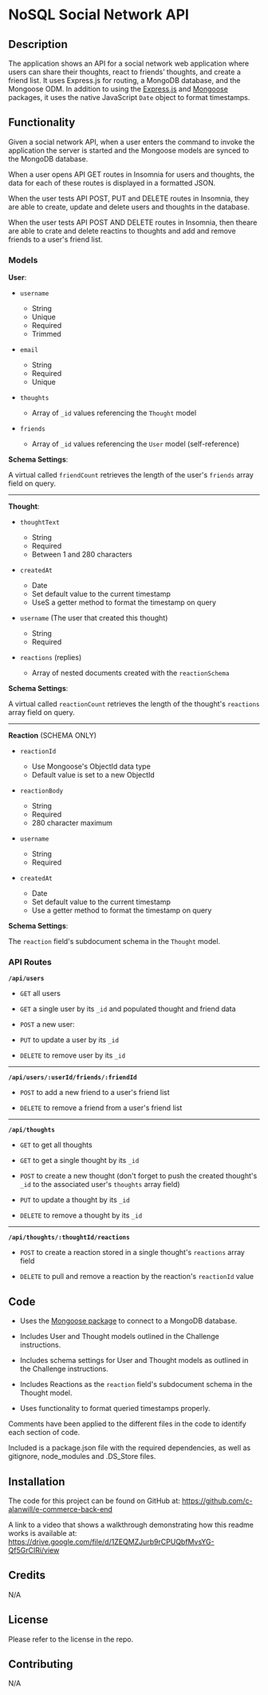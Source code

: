 # NoSQL Social Network API

## Description

The application shows an API for a social network web application where users can share their thoughts, react to friends’ thoughts, and create a friend list. It uses Express.js for routing, a MongoDB database, and the Mongoose ODM. In addition to using the [Express.js](https://www.npmjs.com/package/express) and [Mongoose](https://www.npmjs.com/package/mongoose) packages, it uses the native JavaScript `Date` object to format timestamps. 


## Functionality

Given a social network API, when a user enters the command to invoke the application the server is started and the Mongoose models are synced to the MongoDB database.

When a user opens API GET routes in Insomnia for users and thoughts, the data for each of these routes is displayed in a formatted JSON.  

When the user tests API POST, PUT and DELETE routes in Insomnia, they are able to create, update and delete users and thoughts in the database.

When the user tests API POST AND DELETE routes in Insomnia, then theare are able to crate and delete reactins to thoughts and add and remove friends to a user's friend list.

### Models

**User**:

* `username`
  * String
  * Unique
  * Required
  * Trimmed

* `email`
  * String
  * Required
  * Unique

* `thoughts`
  * Array of `_id` values referencing the `Thought` model

* `friends`
  * Array of `_id` values referencing the `User` model (self-reference)

**Schema Settings**:

A virtual called `friendCount` retrieves the length of the user's `friends` array field on query.

---

**Thought**:

* `thoughtText`
  * String
  * Required
  * Between 1 and 280 characters

* `createdAt`
  * Date
  * Set default value to the current timestamp
  * UseS a getter method to format the timestamp on query

* `username` (The user that created this thought)
  * String
  * Required

* `reactions` (replies)
  * Array of nested documents created with the `reactionSchema`

**Schema Settings**:

A virtual called `reactionCount` retrieves the length of the thought's `reactions` array field on query.

---

**Reaction** (SCHEMA ONLY)

* `reactionId`
  * Use Mongoose's ObjectId data type
  * Default value is set to a new ObjectId

* `reactionBody`
  * String
  * Required
  * 280 character maximum

* `username`
  * String
  * Required

* `createdAt`
  * Date
  * Set default value to the current timestamp
  * Use a getter method to format the timestamp on query

**Schema Settings**:

The `reaction` field's subdocument schema in the `Thought` model.

### API Routes

**`/api/users`**

* `GET` all users

* `GET` a single user by its `_id` and populated thought and friend data

* `POST` a new user:

* `PUT` to update a user by its `_id`

* `DELETE` to remove user by its `_id`

---

**`/api/users/:userId/friends/:friendId`**

* `POST` to add a new friend to a user's friend list

* `DELETE` to remove a friend from a user's friend list

---

**`/api/thoughts`**

* `GET` to get all thoughts

* `GET` to get a single thought by its `_id`

* `POST` to create a new thought (don't forget to push the created thought's `_id` to the associated user's `thoughts` array field)

* `PUT` to update a thought by its `_id`

* `DELETE` to remove a thought by its `_id`

---

**`/api/thoughts/:thoughtId/reactions`**

* `POST` to create a reaction stored in a single thought's `reactions` array field

* `DELETE` to pull and remove a reaction by the reaction's `reactionId` value

## Code

  * Uses the [Mongoose package](https://www.npmjs.com/package/mongoose) to connect to a MongoDB database.

  * Includes User and Thought models outlined in the Challenge instructions.

  * Includes schema settings for User and Thought models as outlined in the Challenge instructions.

  * Includes Reactions as the `reaction` field's subdocument schema in the Thought model.

  * Uses functionality to format queried timestamps properly.

  Comments have been applied to the different files in the code to identify each section of code. 

  Included is a package.json file with the required dependencies, as well as gitignore, node_modules and .DS_Store files.

  ## Installation

The code for this project can be found on GitHub at: https://github.com/c-alanwill/e-commerce-back-end

A link to a video that shows a walkthrough demonstrating how this readme works is available at: https://drive.google.com/file/d/1ZEQMZJurb9rCPUQbfMvsYG-Qf5GrCIRi/view

## Credits

N/A

## License

Please refer to the license in the repo.

## Contributing

N/A
